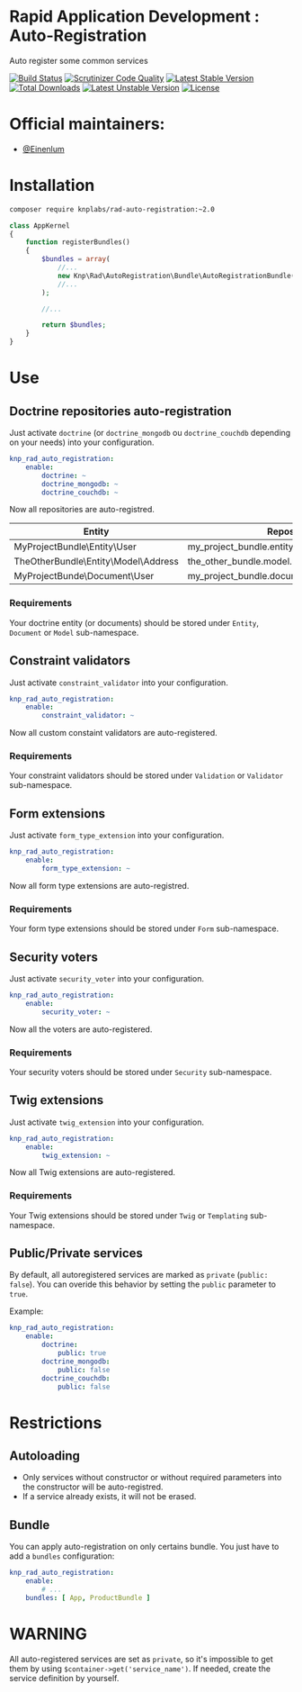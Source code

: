 Rapid Application Development : Auto-Registration
=================================================
Auto register some common services

[![Build Status](https://travis-ci.org/KnpLabs/rad-auto-registration.svg?branch=master)](https://travis-ci.org/KnpLabs/rad-auto-registration)
[![Scrutinizer Code Quality](https://scrutinizer-ci.com/g/KnpLabs/rad-auto-registration/badges/quality-score.png?b=master)](https://scrutinizer-ci.com/g/KnpLabs/rad-auto-registration/?branch=master)
[![Latest Stable Version](https://poser.pugx.org/knplabs/rad-auto-registration/v/stable)](https://packagist.org/packages/knplabs/rad-auto-registration) [![Total Downloads](https://poser.pugx.org/knplabs/rad-auto-registration/downloads)](https://packagist.org/packages/knplabs/rad-auto-registration) [![Latest Unstable Version](https://poser.pugx.org/knplabs/rad-auto-registration/v/unstable)](https://packagist.org/packages/knplabs/rad-auto-registration) [![License](https://poser.pugx.org/knplabs/rad-auto-registration/license)](https://packagist.org/packages/knplabs/rad-auto-registration)

# Official maintainers:

* [@Einenlum](https://github.com/Einenlum)

# Installation

```bash
composer require knplabs/rad-auto-registration:~2.0
```

```php
class AppKernel
{
    function registerBundles()
    {
        $bundles = array(
            //...
            new Knp\Rad\AutoRegistration\Bundle\AutoRegistrationBundle($this), // !! Do not forget to inject the kernel !!
            //...
        );

        //...

        return $bundles;
    }
}
```

# Use

## Doctrine repositories auto-registration

Just activate `doctrine` (or `doctrine_mongodb` ou `doctrine_couchdb` depending on your needs) into your configuration.

```yaml
knp_rad_auto_registration:
    enable:
        doctrine: ~
        doctrine_mongodb: ~
        doctrine_couchdb: ~
```

Now all repositories are auto-registred.

| Entity                                | Repository                                       |
| ------------------------------------- | ------------------------------------------------ |
| MyProjectBundle\Entity\User           | my_project_bundle.entity.user_repository         |
| TheOtherBundle\Entity\Model\Address   | the_other_bundle.model.user.address_repository   |
| MyProjectBunde\Document\User          | my_project_bundle.document.user_repository       |

### Requirements

Your doctrine entity (or documents) should be stored under `Entity`, `Document` or `Model` sub-namespace.

## Constraint validators

Just activate `constraint_validator` into your configuration.

```yaml
knp_rad_auto_registration:
    enable:
        constraint_validator: ~
```

Now all custom constaint validators are auto-registered.

### Requirements

Your constraint validators should be stored under `Validation` or `Validator` sub-namespace.

## Form extensions

Just activate `form_type_extension` into your configuration.

```yaml
knp_rad_auto_registration:
    enable:
        form_type_extension: ~
```

Now all form type extensions are auto-registred.

### Requirements

Your form type extensions should be stored under `Form` sub-namespace.

## Security voters

Just activate `security_voter` into your configuration.

```yaml
knp_rad_auto_registration:
    enable:
        security_voter: ~
```

Now all the voters are auto-registered.

### Requirements

Your security voters should be stored under `Security` sub-namespace.

## Twig extensions

Just activate `twig_extension` into your configuration.

```yaml
knp_rad_auto_registration:
    enable:
        twig_extension: ~
```

Now all Twig extensions are auto-registered.

### Requirements

Your Twig extensions should be stored under `Twig` or `Templating` sub-namespace.

## Public/Private services

By default, all autoregistered services are marked as `private` (`public: false`). You can overide this behavior by setting the `public` parameter to `true`.

Example:

```yaml
knp_rad_auto_registration:
    enable:
        doctrine:
            public: true
        doctrine_mongodb:
            public: false
        doctrine_couchdb:
            public: false
```

# Restrictions

## Autoloading

- Only services without constructor or without required parameters into the constructor will be auto-registred.
- If a service already exists, it will not be erased.

## Bundle

You can apply auto-registration on only certains bundle. You just have to add a `bundles` configuration:

```yaml
knp_rad_auto_registration:
    enable:
        # ...
    bundles: [ App, ProductBundle ]
```

# WARNING

All auto-registered services are set as `private`, so it's impossible to get them by using `$container->get('service_name')`. If needed, create the service definition by yourself.
